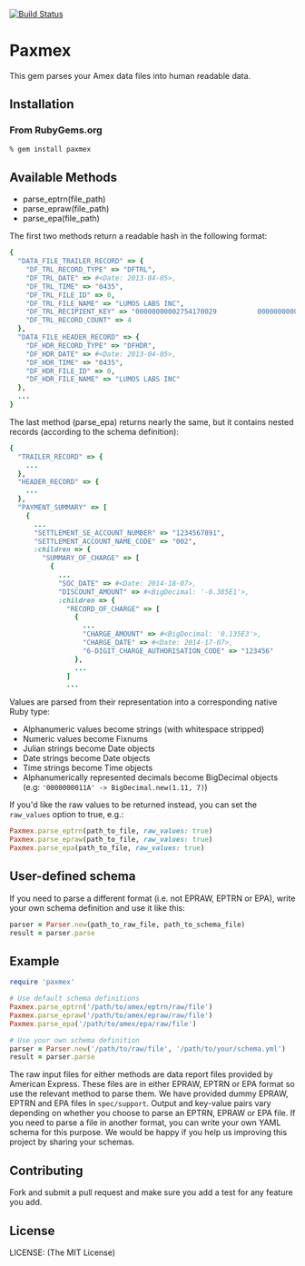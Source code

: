 [![Build Status](https://travis-ci.org/lumoslabs/paxmex.png)](https://travis-ci.org/lumoslabs/paxmex)

# Paxmex

This gem parses your Amex data files into human readable data.

## Installation

### From RubyGems.org

```sh
% gem install paxmex
```

## Available Methods

* parse_eptrn(file_path)
* parse_epraw(file_path)
* parse_epa(file_path)

The first two methods return a readable hash in the following format:

```ruby
{
  "DATA_FILE_TRAILER_RECORD" => {
    "DF_TRL_RECORD_TYPE" => "DFTRL",
    "DF_TRL_DATE" => #<Date: 2013-04-05>,
    "DF_TRL_TIME" => "0435",
    "DF_TRL_FILE_ID" => 0,
    "DF_TRL_FILE_NAME" => "LUMOS LABS INC",
    "DF_TRL_RECIPIENT_KEY" => "00000000002754170029          0000000000",
    "DF_TRL_RECORD_COUNT" => 4
  },
  "DATA_FILE_HEADER_RECORD" => {
    "DF_HDR_RECORD_TYPE" => "DFHDR",
    "DF_HDR_DATE" => #<Date: 2013-04-05>,
    "DF_HDR_TIME" => "0435",
    "DF_HDR_FILE_ID" => 0,
    "DF_HDR_FILE_NAME" => "LUMOS LABS INC"
  },
  ...
}
```

The last method (parse_epa) returns nearly the same, but it contains nested records (according to the schema definition):

```ruby
{
  "TRAILER_RECORD" => {
    ...
  },
  "HEADER_RECORD" => {
    ...
  },
  "PAYMENT_SUMMARY" => [
    {
      ...
      "SETTLEMENT_SE_ACCOUNT_NUMBER" => "1234567891",
      "SETTLEMENT_ACCOUNT_NAME_CODE" => "002",
      :children => {
        "SUMMARY_OF_CHARGE" => [
          {
            ...
            "SOC_DATE" => #<Date: 2014-18-07>,
            "DISCOUNT_AMOUNT" => #<BigDecimal: '-0.385E1'>,
            :children => {
              "RECORD_OF_CHARGE" => [
                {
                  ...
                  "CHARGE_AMOUNT" => #<BigDecimal: '0.135E3'>,
                  "CHARGE_DATE" => #<Date: 2014-17-07>,
                  "6-DIGIT_CHARGE_AUTHORISATION_CODE" => "123456"
                },
                ...
              ]
              ...
```

Values are parsed from their representation into a corresponding native Ruby type:

* Alphanumeric values become strings (with whitespace stripped)
* Numeric values become Fixnums
* Julian strings become Date objects
* Date strings become Date objects
* Time strings become Time objects
* Alphanumerically represented decimals become BigDecimal objects (e.g: ```'0000000011A' -> BigDecimal.new(1.11, 7)```)

If you'd like the raw values to be returned instead, you can set the ```raw_values``` option to true, e.g.:

```ruby
Paxmex.parse_eptrn(path_to_file, raw_values: true)
Paxmex.parse_epraw(path_to_file, raw_values: true)
Paxmex.parse_epa(path_to_file, raw_values: true)
```

## User-defined schema

If you need to parse a different format (i.e. not EPRAW, EPTRN or EPA), write your own schema definition and use it like this:
```ruby
parser = Parser.new(path_to_raw_file, path_to_schema_file)
result = parser.parse
```

## Example

```ruby
require 'paxmex'

# Use default schema definitions
Paxmex.parse_eptrn('/path/to/amex/eptrn/raw/file')
Paxmex.parse_epraw('/path/to/amex/epraw/raw/file')
Paxmex.parse_epa('/path/to/amex/epa/raw/file')

# Use your own schema definition
parser = Parser.new('/path/to/raw/file', '/path/to/your/schema.yml')
result = parser.parse
```

The raw input files for either methods are data report files provided by American Express. These files are in either EPRAW, EPTRN or EPA format so use the relevant method to parse them. We have provided dummy EPRAW, EPTRN and EPA files in `spec/support`. Output and key-value pairs vary depending on whether you choose to parse an EPTRN, EPRAW or EPA file.
If you need to parse a file in another format, you can write your own YAML schema for this purpose. We would be happy if you help us improving this project by sharing your schemas.

## Contributing

Fork and submit a pull request and make sure you add a test for any feature you add.

## License

LICENSE: (The MIT License)
